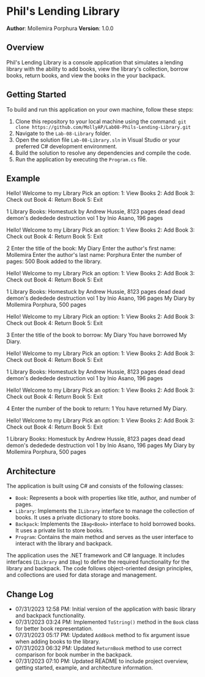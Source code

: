 # Phil's Lending Library

**Author**: Mollemira Porphura
**Version**: 1.0.0

## Overview
Phil's Lending Library is a console application that simulates a lending library with the ability to add books, view the library's collection, borrow books, return books, and view the books in the your backpack.

## Getting Started
To build and run this application on your own machine, follow these steps:
1. Clone this repository to your local machine using the command: `git clone https://github.com/MollyAP/Lab08-Phils-Lending-Library.git`
2. Navigate to the `Lab-08-Library` folder.
3. Open the solution file `Lab-08-Library.sln` in Visual Studio or your preferred C# development environment.
4. Build the solution to resolve any dependencies and compile the code.
5. Run the application by executing the `Program.cs` file.

## Example
Hello! Welcome to my Library
Pick an option:
1: View Books
2: Add Book
3: Check out Book
4: Return Book
5: Exit

1
Library Books:
Homestuck by Andrew Hussie, 8123 pages
dead dead demon's dededede destruction vol 1 by Inio Asano, 196 pages

Hello! Welcome to my Library
Pick an option:
1: View Books
2: Add Book
3: Check out Book
4: Return Book
5: Exit

2
Enter the title of the book:
My Diary
Enter the author's first name:
Mollemira
Enter the author's last name:
Porphura
Enter the number of pages:
500
Book added to the library.

Hello! Welcome to my Library
Pick an option:
1: View Books
2: Add Book
3: Check out Book
4: Return Book
5: Exit

1
Library Books:
Homestuck by Andrew Hussie, 8123 pages
dead dead demon's dededede destruction vol 1 by Inio Asano, 196 pages
My Diary by Mollemira Porphura, 500 pages

Hello! Welcome to my Library
Pick an option:
1: View Books
2: Add Book
3: Check out Book
4: Return Book
5: Exit

3
Enter the title of the book to borrow:
My Diary
You have borrowed My Diary.

Hello! Welcome to my Library
Pick an option:
1: View Books
2: Add Book
3: Check out Book
4: Return Book
5: Exit

1
Library Books:
Homestuck by Andrew Hussie, 8123 pages
dead dead demon's dededede destruction vol 1 by Inio Asano, 196 pages

Hello! Welcome to my Library
Pick an option:
1: View Books
2: Add Book
3: Check out Book
4: Return Book
5: Exit

4
Enter the number of the book to return:
1
You have returned My Diary.

Hello! Welcome to my Library
Pick an option:
1: View Books
2: Add Book
3: Check out Book
4: Return Book
5: Exit

1
Library Books:
Homestuck by Andrew Hussie, 8123 pages
dead dead demon's dededede destruction vol 1 by Inio Asano, 196 pages
My Diary by Mollemira Porphura, 500 pages

## Architecture
The application is built using C# and consists of the following classes:
- `Book`: Represents a book with properties like title, author, and number of pages.
- `Library`: Implements the `ILibrary` interface to manage the collection of books. It uses a private dictionary to store books.
- `Backpack`: Implements the `IBag<Book>` interface to hold borrowed books. It uses a private list to store books.
- `Program`: Contains the main method and serves as the user interface to interact with the library and backpack.

The application uses the .NET framework and C# language. It includes interfaces (`ILibrary` and `IBag`) to define the required functionality for the library and backpack. The code follows object-oriented design principles, and collections are used for data storage and management.

## Change Log
- 07/31/2023 12:58 PM: Initial version of the application with basic library and backpack functionality.
- 07/31/2023 03:24 PM: Implemented `ToString()` method in the `Book` class for better book representation.
- 07/31/2023 05:17 PM: Updated `AddBook` method to fix argument issue when adding books to the library.
- 07/31/2023 06:32 PM: Updated `ReturnBook` method to use correct comparison for book number in the backpack.
- 07/31/2023 07:10 PM: Updated README to include project overview, getting started, example, and architecture information.

